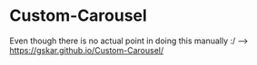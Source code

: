 # Custom-Carousel
Even though there is no actual point in doing this manually :/
--> https://gskar.github.io/Custom-Carousel/
